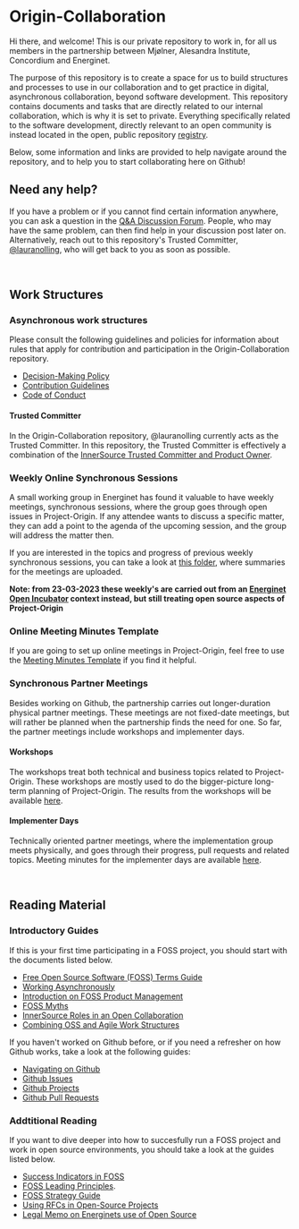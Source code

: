 # Origin-Collaboration
Hi there, and welcome! This is our private repository to work in, for all us members in the partnership between Mjølner, Alesandra Institute, Concordium and Energinet.

The purpose of this repository is to create a space for us to build structures and processes to use in our collaboration and to get practice in digital, asynchronous collaboration, beyond software development. This repository contains documents and tasks that are directly related to our internal collaboration, which is why it is set to private. Everything specifically related to the software development, directly relevant to an open community is instead located in the open, public repository [registry](https://github.com/energinet-open-incubator/registry). 

Below, some information and links are provided to help navigate around the repository, and to help you to start collaborating here on Github!

## Need any help? 
If you have a problem or if you cannot find certain information anywhere, you can ask a question in the [Q&A Discussion Forum](https://github.com/energinet-open-incubator/origin-collaboration/discussions/categories/q-a). People, who may have the same problem, can then find help in your discussion post later on. Alternatively, reach out to this repository's Trusted Committer, [@lauranolling](mailto:lau@energinet.dk), who will get back to you as soon as possible. 

&nbsp;

## Work Structures 

### Asynchronous work structures
Please consult the following guidelines and policies for information about rules that apply for contribution and participation in the Origin-Collaboration repository. 

- [Decision-Making Policy](docs/guidelines/decision_making_policy.md) 
- [Contribution Guidelines](docs/guidelines/contribution_guidelines.md)
- [Code of Conduct](https://github.com/energinet-open-incubator/.github/blob/main/CODE_OF_CONDUCT.md)

#### Trusted Committer
In the Origin-Collaboration repository, @lauranolling currently acts as the Trusted Committer. In this repository, the Trusted Committer is effectively a combination of the [InnerSource Trusted Committer and Product Owner](https://github.com/energinet-open-incubator/origin-collaboration/blob/main/docs/introductory/innersource-short-role-descriptions.md). 

### Weekly Online Synchronous Sessions
A small working group in Energinet has found it valuable to have weekly meetings, synchronous sessions, where the group goes through open issues in Project-Origin. If any attendee wants to discuss a specific matter, they can add a point to the agenda of the upcoming session, and the group will address the matter then. 

If you are interested in the topics and progress of previous weekly synchronous sessions, you can take a look at [this folder](https://github.com/energinet-open-incubator/origin-collaboration/tree/main/meeting_minutes), where summaries for the meetings are uploaded.

**Note: from 23-03-2023 these weekly's are carried out from an [Energinet Open Incubator](https://github.com/energinet-open-incubator) context instead, but still treating open source aspects of Project-Origin**

### Online Meeting Minutes Template
If you are going to set up online meetings in Project-Origin, feel free to use the [Meeting Minutes Template](https://github.com/energinet-open-incubator/origin-collaboration/blob/main/pull_request_templates/meeting-minutes-template.md) if you find it helpful.  

### Synchronous Partner Meetings
Besides working on Github, the partnership carries out longer-duration physical partner meetings. These meetings are not fixed-date meetings, but will rather be planned when the partnership finds the need for one. So far, the partner meetings include workshops and implementer days. 

#### Workshops
The workshops treat both technical and business topics related to Project-Origin. These workshops are mostly used to do the bigger-picture long-term planning of Project-Origin. The results from the workshops will be available [here](https://github.com/energinet-open-incubator/registry/tree/main/meeting_minutes). 

#### Implementer Days
Technically oriented partner meetings, where the implementation group meets physically, and goes through their progress, pull requests and related topics. Meeting minutes for the implementer days are available [here](https://github.com/energinet-open-incubator/registry/tree/main/meeting_minutes).

&nbsp;

## Reading Material 

### Introductory Guides
If this is your first time participating in a FOSS project, you should start with the documents listed below. 

- [Free Open Source Software (FOSS) Terms Guide](https://github.com/energinet-open-incubator/origin-collaboration/blob/main/docs/introductory/FOSS-terms-guide/01-FOSS-Terms-Intro-TOC.md)
- [Working Asynchronously](https://github.com/energinet-open-incubator/origin-collaboration/blob/main/docs/introductory/acting_in_asynchronous_environments.md)
- [Introduction on FOSS Product Management](https://github.com/energinet-open-incubator/origin-collaboration/blob/main/docs/introductory/introsuggestions-fosspm.md)
- [FOSS Myths](https://github.com/energinet-open-incubator/origin-collaboration/blob/main/docs/introductory/foss-myths.md)
- [InnerSource Roles in an Open Collaboration](https://github.com/energinet-open-incubator/origin-collaboration/blob/main/docs/introductory/innersource-short-role-descriptions.md)
- [Combining OSS and Agile Work Structures](https://github.com/energinet-open-incubator/origin-collaboration/blob/main/docs/introductory/integrating-oss-and-agile.md)


If you haven't worked on Github before, or if you need a refresher on how Github works, take a look at the following guides:

- [Navigating on Github](https://github.com/energinet-open-incubator/origin-collaboration/blob/main/docs/github_guides/navigation.md)
- [Github Issues](https://github.com/energinet-open-incubator/origin-collaboration/blob/main/docs/github_guides/issue_trackers.md)
- [Github Projects](https://github.com/energinet-open-incubator/origin-collaboration/blob/main/docs/github_guides/projects.md)
- [Github Pull Requests](https://github.com/energinet-open-incubator/origin-collaboration/blob/main/docs/github_guides/pull_requests.md)

### Addtitional Reading 
If you want to dive deeper into how to succesfully run a FOSS project and work in open source environments, you should take a look at the guides listed below.

- [Success Indicators in FOSS](https://github.com/energinet-open-incubator/origin-collaboration/blob/main/docs/additional_reading/FOSS-common-success-criteria.md)
- [FOSS Leading Principles](https://github.com/energinet-open-incubator/origin-collaboration/blob/main/docs/additional_reading/leading-principles.md). 
- [FOSS Strategy Guide](https://github.com/energinet-open-incubator/origin-collaboration/blob/main/docs/additional_reading/07-FOSS-Terms-Intro-FOSS-strategy.md)
- [Using RFCs in Open-Source Projects](https://github.com/energinet-open-incubator/origin-collaboration/blob/main/docs/additional_reading/rfc.md)
- [Legal Memo on Energinets use of Open Source](https://github.com/energinet-open-incubator/origin-collaboration/blob/main/docs/additional_reading/legal_memo/legal_memo_README.md)




